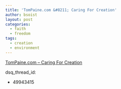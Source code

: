 ```yaml
---
title: 'TomPaine.com &#8211; Caring For Creation'
author: bsoist
layout: post
categories:
  - faith
  - freedom
tags:
  - creation
  - environment
---
```

[TomPaine.com &#8211; Caring For Creation][1]

 [1]: http://www.tompaine.com/articles/20051007/caring_for_creation.php
dsq_thread_id:
  - 49943415

